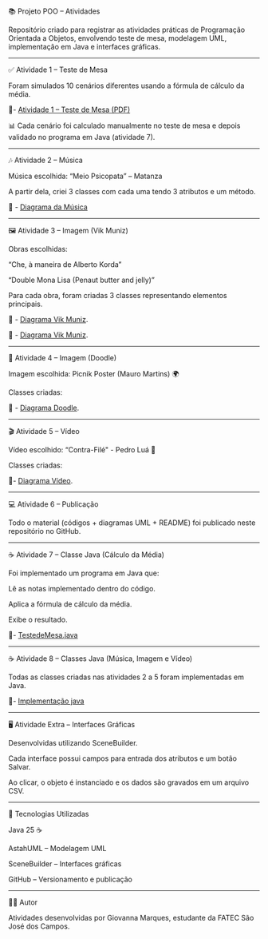 📚 Projeto POO – Atividades

Repositório criado para registrar as atividades práticas de Programação Orientada a Objetos, envolvendo teste de mesa, modelagem UML, implementação em Java e interfaces gráficas.

___________________________________________________________________________________________________________________________________________________________________________________________________________________


✅ Atividade 1 – Teste de Mesa

Foram simulados 10 cenários diferentes usando a fórmula de cálculo da média.

📌- [Atividade 1 – Teste de Mesa (PDF)](Atividades1_5/Exercicio_1_TesteDeMesa.pdf)

📊 Cada cenário foi calculado manualmente no teste de mesa e depois validado no programa em Java (atividade 7).

___________________________________________________________________________________________________________________________________________________________________________________________________________________


🎶 Atividade 2 – Música

Música escolhida: “Meio Psicopata” – Matanza

A partir dela, criei 3 classes com cada uma tendo 3 atributos e um método.

📌 - [Diagrama da Música](Atividades1_5/Atividade2_musica.png)

___________________________________________________________________________________________________________________________________________________________________________________________________________________


🖼️ Atividade 3 – Imagem (Vik Muniz)

Obras escolhidas:

“Che, à maneira de Alberto Korda”

“Double Mona Lisa (Penaut butter and jelly)”

Para cada obra, foram criadas 3 classes representando elementos principais.

📌 - [Diagrama Vik Muniz](Atividades1_5/Atividade3_VikMuniz_che.png).

📌 - [Diagrama Vik Muniz](Atividades1_5/Atividade3_VikMuniz_mona.png).

___________________________________________________________________________________________________________________________________________________________________________________________________________________


🎨 Atividade 4 – Imagem (Doodle)

Imagem escolhida: Picnik Poster (Mauro Martins) 🌍

Classes criadas:

📌 - [Diagrama Doodle](Atividades1_5/Atividade4_Doodle_picnikPoster.png).

___________________________________________________________________________________________________________________________________________________________________________________________________________________


🎬 Atividade 5 – Vídeo

Vídeo escolhido: “Contra-Filé" - Pedro Luá 🚀

Classes criadas:

📌- [Diagrama Vídeo](Atividades1_5/Atividade5_video.png).

___________________________________________________________________________________________________________________________________________________________________________________________________________________


💻 Atividade 6 – Publicação

Todo o material (códigos + diagramas UML + README) foi publicado neste repositório no GitHub.

___________________________________________________________________________________________________________________________________________________________________________________________________________________


☕ Atividade 7 – Classe Java (Cálculo da Média)

Foi implementado um programa em Java que:

Lê as notas implementado dentro do código.

Aplica a fórmula de cálculo da média.

Exibe o resultado.

📌- [TestedeMesa.java](atividade7/src/TestedeMesa)

___________________________________________________________________________________________________________________________________________________________________________________________________________________


☕ Atividade 8 – Classes Java (Música, Imagem e Vídeo)

Todas as classes criadas nas atividades 2 a 5 foram implementadas em Java.

📌- [Implementação java](Atividade8)

___________________________________________________________________________________________________________________________________________________________________________________________________________________


🖥️ Atividade Extra – Interfaces Gráficas

Desenvolvidas utilizando SceneBuilder.

Cada interface possui campos para entrada dos atributos e um botão Salvar.

Ao clicar, o objeto é instanciado e os dados são gravados em um arquivo CSV.

___________________________________________________________________________________________________________________________________________________________________________________________________________________


🚀 Tecnologias Utilizadas

Java 25 ☕

AstahUML – Modelagem UML

SceneBuilder – Interfaces gráficas

GitHub – Versionamento e publicação

___________________________________________________________________________________________________________________________________________________________________________________________________________________


👩‍💻 Autor

Atividades desenvolvidas por Giovanna Marques, estudante da FATEC São José dos Campos.
